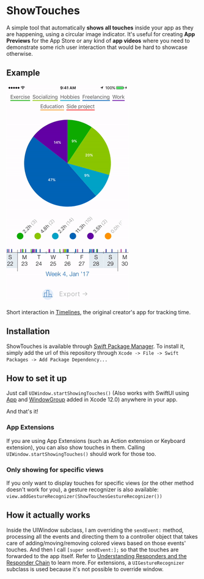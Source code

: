# ShowTouches

A simple tool that automatically **shows all touches** inside your app as they are happening, using a circular image indicator. It's useful for creating **App Previews** for the App Store or any kind of **app videos** where you need to demonstrate some rich user interaction that would be hard to showcase otherwise.

## Example

<img src="ReadmeFiles/TouchesPreviewTimelines.gif" width="320px">

Short interaction in [Timelines](https://timelinesapp.io), the original creator's app for tracking time.

## Installation

ShowTouches is available through [Swift Package Manager](https://swift.org/package-manager/). To install it, simply add the url of this repository through `Xcode -> File -> Swift Packages -> Add Package Dependency...`

## How to set it up

Just call `UIWindow.startShowingTouches()` (Also works with SwiftUI using [App](https://developer.apple.com/documentation/swiftui/app) and [WindowGroup](https://developer.apple.com/documentation/swiftui/windowgroup) added in Xcode 12.0) anywhere in your app.

And that's it!

### App Extensions

If you are using App Extensions (such as Action extension or Keyboard extension), you can also show touches in them. Calling `UIWindow.startShowingTouches()` should work for those too.

### Only showing for specific views

If you only want to display touches for specific views (or the other method doesn't work for you), a gesture recognizer is also available: `view.addGestureRecognizer(ShowTouchesGestureRecognizer())`

## How it actually works

Inside the UIWindow subclass, I am overriding the `sendEvent:` method, processing all the events and directing them to a controller object that takes care of adding/moving/removing colored views based on those events' touches. And then I call `[super sendEvent:];` so that the touches are forwarded to the app itself. Refer to [Understanding Responders and the Responder Chain](https://developer.apple.com/library/content/documentation/EventHandling/Conceptual/EventHandlingiPhoneOS/HandlngEventsUsingtheResponderChain.html) to learn more. For extensions, a `UIGestureRecognizer` subclass is used because it's not possible to override window.
